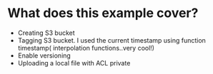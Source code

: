 # What does this example cover?


- Creating S3 bucket
- Tagging S3 bucket. I used the current timestamp using function timestamp( interpolation functions..very cool!)
- Enable versioning
- Uploading a local file with ACL private





